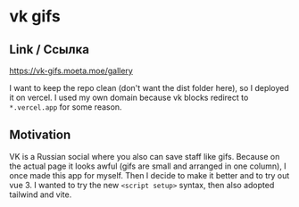 # vk gifs

## Link / Ссылка

https://vk-gifs.moeta.moe/gallery

I want to keep the repo clean (don't want the dist folder here), so I deployed it on vercel. I used my own domain because vk blocks redirect to `*.vercel.app` for some reason.

## Motivation

VK is a Russian social where you also can save staff like gifs. Because on the actual page it looks awful (gifs are small and arranged in one column), I once made this app for myself.
Then I decide to make it better and to try out vue 3.
I wanted to try the new `<script setup>` syntax, then also adopted tailwind and vite.
